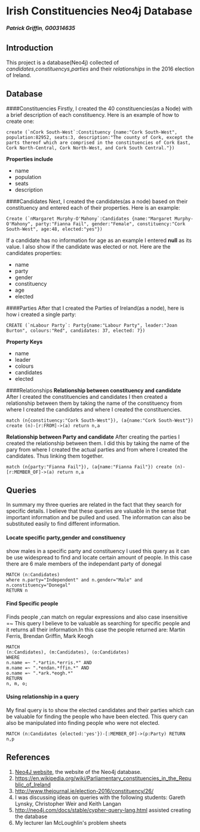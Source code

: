 # Irish Constituencies Neo4j Database
###### **Patrick Griffin**, **G00314635**

## Introduction
This project is a database(Neo4j) collected of *candidates*,*constituencys*,*parties* and their *relationships* in the 2016 election of Ireland. 

## Database
####Constituencies
Firstly, I created the 40 constituencies(as a Node) with a brief description of each constituency. Here is an example of how to create one:
```
create (`nCork South-West`:Constituency {name:"Cork South-West", population:82952, seats:3, description:"The county of Cork, except the parts thereof which are comprised in the constituencies of Cork East, Cork North-Central, Cork North-West, and Cork South Central."})
```

**Properties include**
* name
* population
* seats
* description

####Candidates
Next, I created the candidates(as a node) based on their constituency and entered each of their properties. Here is an example:
```
Create (`nMargaret Murphy-O'Mahony`:Candidates {name:"Margaret Murphy-O'Mahony", party:"Fianna Fail", gender:"Female", constituency:"Cork South-West", age:48, elected:"yes"})
```
If a candidate has no information for age as an example I entered **null** as its value. I also show if the candidate was elected or not.
Here are the candidates properties:
* name
* party
* gender
* constituency
* age
* elected

####Parties
After that I created the Parties of Ireland(as a node), here is how i created a single party:
```
CREATE (`nLabour Party`: Party{name:"Labour Party", leader:"Joan Burton", colours:"Red", candidates: 37, elected: 7})
```
**Property Keys**
* name
* leader
* colours
* candidates
* elected

####Relationships
**Relationship between constituency and candidate**
After I created the constituencies and candidates I then created a relationship between them by taking the name of the constituency from where I created the candidates and where I created the constituencies.
```
match (n{constituency:"Cork South-West"}), (a{name:"Cork South-West"}) create (n)-[r:FROM]->(a) return n,a
```

**Relationship between Party and candidate**
After creating the parties I created the relationship between them. I did this by taking the name of the pary from where I created the actual parties and from where I created the candidates. Thus linking them together.
```
match (n{party:"Fianna Fail"}), (a{name:"Fianna Fail"}) create (n)-[r:MEMBER_OF]->(a) return n,a
```


## Queries
In summary my three queries are related in the fact that they search for specific details. I believe that these queries are valuable in the sense that important information and be pulled and used. The information can also be substituted easily to find different information.

#### Locate specific party,gender and constituency

show males in a specific party and constituency I used this query as it can be use widespread to find and locate certain amount of people. In this case there are 6 male members of the independant party of donegal

```
MATCH (n:Candidates)
where n.party="Independent" and n.gender="Male" and n.constituency="Donegal" 
RETURN n
```

#### Find Specific people
Finds people ,can match on regular expressions and also case insensitive  =~
This query I believe to be valuable as searching for specific people and it returns all their information.In this case the people returned are: Martin Ferris, Brendan Griffin, Mark Keogh
```
MATCH
(n:Candidates), (m:Candidates), (o:Candidates)
WHERE
n.name =~ ".*artin.*erris.*" AND
m.name =~ ".*endan.*ffin.*" AND
o.name =~ ".*ark.*eogh.*"
RETURN
n, m, o;
```

#### Using relationship in a query
My final query is to show the elected candidates and their parties which can be valuable for finding the people who have been elected. This query can also be manipulated into finding people who were not elected.
```
MATCH (n:Candidates {elected:'yes'})-[:MEMBER_OF]->(p:Party) RETURN n,p
```

## References
1. [Neo4J website](http://neo4j.com/), the website of the Neo4j database.
2. https://en.wikipedia.org/wiki/Parliamentary_constituencies_in_the_Republic_of_Ireland
3. http://www.thejournal.ie/election-2016/constituency/26/
4. I was discussing ideas on queries with the following students: Gareth Lynsky, Christopher Weir and Keith Langan
5. http://neo4j.com/docs/stable/cypher-query-lang.html assisted creating the database
6. My lecturer Ian McLoughlin's problem sheets 
